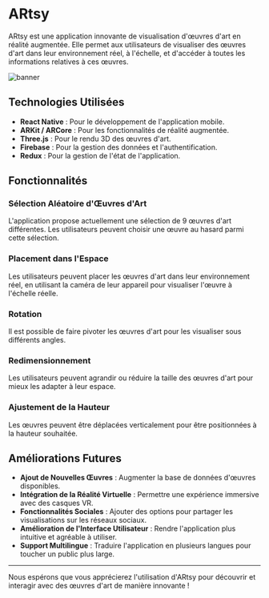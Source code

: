# ARtsy

ARtsy est une application innovante de visualisation d'œuvres d'art en réalité augmentée. Elle permet aux utilisateurs de visualiser des œuvres d'art dans leur environnement réel, à l'échelle, et d'accéder à toutes les informations relatives à ces œuvres.

![banner](https://github.com/user-attachments/assets/65f275bb-c0f7-4807-bdcc-5a4fa6eb1731)

## Technologies Utilisées

- **React Native** : Pour le développement de l'application mobile.
- **ARKit / ARCore** : Pour les fonctionnalités de réalité augmentée.
- **Three.js** : Pour le rendu 3D des œuvres d'art.
- **Firebase** : Pour la gestion des données et l'authentification.
- **Redux** : Pour la gestion de l'état de l'application.

## Fonctionnalités

### Sélection Aléatoire d'Œuvres d'Art

L'application propose actuellement une sélection de 9 œuvres d'art différentes. Les utilisateurs peuvent choisir une œuvre au hasard parmi cette sélection.

### Placement dans l'Espace

Les utilisateurs peuvent placer les œuvres d'art dans leur environnement réel, en utilisant la caméra de leur appareil pour visualiser l'œuvre à l'échelle réelle.

### Rotation

Il est possible de faire pivoter les œuvres d'art pour les visualiser sous différents angles.

### Redimensionnement

Les utilisateurs peuvent agrandir ou réduire la taille des œuvres d'art pour mieux les adapter à leur espace.

### Ajustement de la Hauteur

Les œuvres peuvent être déplacées verticalement pour être positionnées à la hauteur souhaitée.

## Améliorations Futures

- **Ajout de Nouvelles Œuvres** : Augmenter la base de données d'œuvres disponibles.
- **Intégration de la Réalité Virtuelle** : Permettre une expérience immersive avec des casques VR.
- **Fonctionnalités Sociales** : Ajouter des options pour partager les visualisations sur les réseaux sociaux.
- **Amélioration de l'Interface Utilisateur** : Rendre l'application plus intuitive et agréable à utiliser.
- **Support Multilingue** : Traduire l'application en plusieurs langues pour toucher un public plus large.

---

Nous espérons que vous apprécierez l'utilisation d'ARtsy pour découvrir et interagir avec des œuvres d'art de manière innovante !
